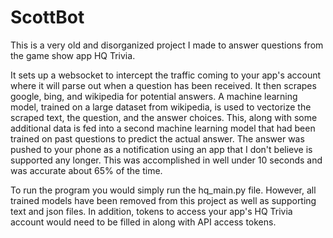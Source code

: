 # ScottBot
This is a very old and disorganized project I made to answer questions from the game show app HQ Trivia.

It sets up a websocket to intercept the traffic coming to your app's account where it will parse out when a question has been received.
It then scrapes google, bing, and wikipedia for potential answers.
A machine learning model, trained on a large dataset from wikipedia, is used to vectorize the scraped text, the question, and the answer choices.
This, along with some additional data is fed into a second machine learning model that had been trained on past questions to predict the actual answer.
The answer was pushed to your phone as a notification using an app that I don't believe is supported any longer.
This was accomplished in well under 10 seconds and was accurate about 65% of the time.

To run the program you would simply run the hq_main.py file.
However, all trained models have been removed from this project as well as supporting text and json files.
In addition, tokens to access your app's HQ Trivia account would need to be filled in along with API access tokens.
